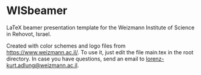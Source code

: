 # WISbeamer
LaTeX beamer presentation template for the Weizmann Institute of Science in Rehovot, Israel.

Created with color schemes and logo files from https://www.weizmann.ac.il/.
To use it, just edit the file main.tex in the root directory.
In case you have questions, send an email to lorenz-kurt.adlung@weizmann.ac.il.
